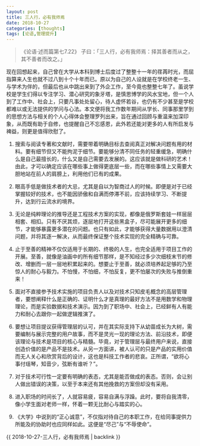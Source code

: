 ```yaml
---
layout: post
title: 三人行，必有我师焉
date: 2018-10-27
categories: [thoughts]
tags: [论语,管理提升]
---
```


> 《论语·述而篇第七7.22》 子曰：「三人行，必有我师焉：择其善者而从之，其不善者而改之。」

现在回想起来，自己曾在大学从本科到博士后度过了整整十一年的荏苒时光，而屈指算来人生也就不过八到十个十年而已。原以为自己的人设就是在学校终老一生、与学术为伴的，但最后也从中跳出来到了外企工作，至今竟也整整七年了。虽说学校是学生们得以专注学习、潜心研究的象牙塔，是慎思博学的风水宝地，但一个人到了工作中、社会上，只要凡事处处留心，待人虚怀若谷，也仍有不少甚至是学校都难以或无法提供的学问与心法。本文便将我工作数年期间从学长、同事那里学到的思想方法与相关的个人心得体会整理罗列出来，旨在通过回顾与重温来加深印象，从而既有助于自修，也提醒自己不忘感恩，此外若还能对更多的人有所启发与裨益，则更是值得欣慰了。

1. 搜索与阅读专著和文献时，需要带着明确目标去查阅真正对解决问题有用的材料。要有细节但又不能拘泥于细节。要能够分清不同任务的轻重缓急，明确什么是自己最擅长的，什么又是自己需要去发展的。这应该就是做科研的艺术！由此，才可以确定应该在哪些事上做得更底层一些，而在哪些事情上又需要大胆地站在前人的肩膀上，利用他们已有的成果。

2. 眼高手低是做技术者的大忌，尤其是自以为智商过人的时候。即便是对于已经掌握较好的技术，也不能因骄傲和自满而停滞不前，应该持续学习、不断提升，达到行云流水的境界。

3. 无论是纯粹理论的推导还是工程技术方案的实现，都像是俄罗斯套娃一样层层相套、相扣。只有不厌其烦，逐层地打开这些黑盒子，尽可能展开更多的细节，才能够暴露更多潜在的问题。也只有如此，才能够获得大量数据用以澄清问题，并将其逐一解决，从而最终保证整个技术实现的完全精确与可靠。

4. 止于至善的精神不仅仅适用于长期的、终极的人生，也完全适用于项目工作的开展。至善，就像是油画中的所有细节那样，是不知经过多少次细枝末节的修改、增删而一层一层地积累起来的。想要止于至善，就必须培养起足够的乃至惊人的耐心与毅力。不怕慢，不怕细，不怕反复，更不怕屡次的失败与推倒重来！

5. 面对不直接参予技术实施的项目负责人以及对技术只知皮毛概念的高层管理者，要想阐释什么是正确的、证明什么才是真理的最好方法不是用数学和物理理论，而是实验数据和技术演示。因为到了职场中、社会上，已经鲜有人有能力和耐心去跟你一起做逻辑推演了。

6. 要想让项目提议获得管理层的认可，并在其实际支持下从幼苗成长为大树，需要编制与展示完整的用户故事，而不是灵光一现的理论方法、前沿技术，即便该理论与技术是项目的核心与精髓。毕竟，对于管理层与最终用户来说，直接创造价值的是产品不是技术。从另一方面讲，被人认可的只是产品的实用价值而无人关心和欣赏背后的设计，这也是科技工作者的悲哀。正所谓，“欲将心事付瑶琴，知音少，弦断有谁听？”。

7. 对于技术可行性一定要有明确的表态，尤其是能否做成的表态。否则，会让别人做出错误的决策，以至于本来还有其他挽救的方案但却没有采用。

8. 进入职场的时间长了，人就容易疲，容易自满与浮躁。此时，要将自我清零，像小学生面对老师一样，怀着一颗无比耐心与踏实的心。

9. 《大学》中说到的“正心诚意”，不仅指对待自己的本职工作，在给同事提供力所能及的协助时也应同样如此。这便是“尽己”与“不辱使命”。

{{ 2018-10-27-三人行，必有我师焉 | backlink }}
